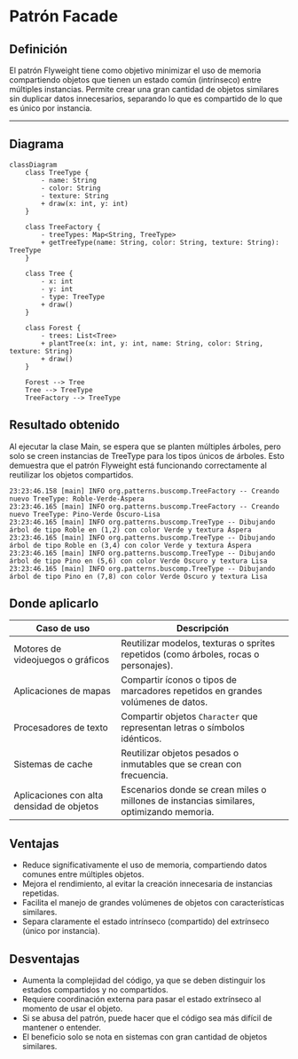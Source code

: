 # Patrón Facade

## Definición
El patrón Flyweight tiene como objetivo minimizar el uso de memoria compartiendo objetos que tienen un estado común (intrínseco) entre múltiples instancias.
Permite crear una gran cantidad de objetos similares sin duplicar datos innecesarios, separando lo que es compartido de lo que es único por instancia.

---

## Diagrama
```mermaid
classDiagram
    class TreeType {
        - name: String
        - color: String
        - texture: String
        + draw(x: int, y: int)
    }

    class TreeFactory {
        - treeTypes: Map<String, TreeType>
        + getTreeType(name: String, color: String, texture: String): TreeType
    }

    class Tree {
        - x: int
        - y: int
        - type: TreeType
        + draw()
    }

    class Forest {
        - trees: List<Tree>
        + plantTree(x: int, y: int, name: String, color: String, texture: String)
        + draw()
    }

    Forest --> Tree
    Tree --> TreeType
    TreeFactory --> TreeType

```
## Resultado obtenido
Al ejecutar la clase Main, se espera que se planten múltiples árboles, pero solo se creen instancias de TreeType para los tipos únicos de árboles.
Esto demuestra que el patrón Flyweight está funcionando correctamente al reutilizar los objetos compartidos.
```
23:23:46.158 [main] INFO org.patterns.buscomp.TreeFactory -- Creando nuevo TreeType: Roble-Verde-Áspera
23:23:46.165 [main] INFO org.patterns.buscomp.TreeFactory -- Creando nuevo TreeType: Pino-Verde Oscuro-Lisa
23:23:46.165 [main] INFO org.patterns.buscomp.TreeType -- Dibujando árbol de tipo Roble en (1,2) con color Verde y textura Áspera
23:23:46.165 [main] INFO org.patterns.buscomp.TreeType -- Dibujando árbol de tipo Roble en (3,4) con color Verde y textura Áspera
23:23:46.165 [main] INFO org.patterns.buscomp.TreeType -- Dibujando árbol de tipo Pino en (5,6) con color Verde Oscuro y textura Lisa
23:23:46.165 [main] INFO org.patterns.buscomp.TreeType -- Dibujando árbol de tipo Pino en (7,8) con color Verde Oscuro y textura Lisa
```
## Donde aplicarlo

| Caso de uso                               | Descripción                                                                              |
| ----------------------------------------- | ---------------------------------------------------------------------------------------- |
| Motores de videojuegos o gráficos         | Reutilizar modelos, texturas o sprites repetidos (como árboles, rocas o personajes).     |
| Aplicaciones de mapas                     | Compartir íconos o tipos de marcadores repetidos en grandes volúmenes de datos.          |
| Procesadores de texto                     | Compartir objetos `Character` que representan letras o símbolos idénticos.               |
| Sistemas de cache                         | Reutilizar objetos pesados o inmutables que se crean con frecuencia.                     |
| Aplicaciones con alta densidad de objetos | Escenarios donde se crean miles o millones de instancias similares, optimizando memoria. |

## Ventajas
- Reduce significativamente el uso de memoria, compartiendo datos comunes entre múltiples objetos.
- Mejora el rendimiento, al evitar la creación innecesaria de instancias repetidas.
- Facilita el manejo de grandes volúmenes de objetos con características similares.
- Separa claramente el estado intrínseco (compartido) del extrínseco (único por instancia).

## Desventajas 
- Aumenta la complejidad del código, ya que se deben distinguir los estados compartidos y no compartidos.
- Requiere coordinación externa para pasar el estado extrínseco al momento de usar el objeto.
- Si se abusa del patrón, puede hacer que el código sea más difícil de mantener o entender.
- El beneficio solo se nota en sistemas con gran cantidad de objetos similares.